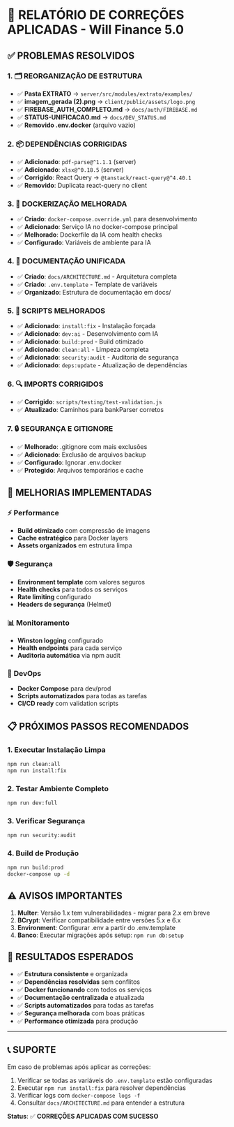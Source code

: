 # 🔧 RELATÓRIO DE CORREÇÕES APLICADAS - Will Finance 5.0

## ✅ **PROBLEMAS RESOLVIDOS**

### 1. 🗂️ **REORGANIZAÇÃO DE ESTRUTURA**
- ✅ **Pasta EXTRATO** → `server/src/modules/extrato/examples/`
- ✅ **imagem_gerada (2).png** → `client/public/assets/logo.png`
- ✅ **FIREBASE_AUTH_COMPLETO.md** → `docs/auth/FIREBASE.md`
- ✅ **STATUS-UNIFICACAO.md** → `docs/DEV_STATUS.md`
- ✅ **Removido .env.docker** (arquivo vazio)

### 2. 📦 **DEPENDÊNCIAS CORRIGIDAS**
- ✅ **Adicionado**: `pdf-parse@^1.1.1` (server)
- ✅ **Adicionado**: `xlsx@^0.18.5` (server)
- ✅ **Corrigido**: React Query → `@tanstack/react-query@^4.40.1`
- ✅ **Removido**: Duplicata react-query no client

### 3. 🐳 **DOCKERIZAÇÃO MELHORADA**
- ✅ **Criado**: `docker-compose.override.yml` para desenvolvimento
- ✅ **Adicionado**: Serviço IA no docker-compose principal
- ✅ **Melhorado**: Dockerfile da IA com health checks
- ✅ **Configurado**: Variáveis de ambiente para IA

### 4. 📝 **DOCUMENTAÇÃO UNIFICADA**
- ✅ **Criado**: `docs/ARCHITECTURE.md` - Arquitetura completa
- ✅ **Criado**: `.env.template` - Template de variáveis
- ✅ **Organizado**: Estrutura de documentação em docs/

### 5. 🔧 **SCRIPTS MELHORADOS**
- ✅ **Adicionado**: `install:fix` - Instalação forçada
- ✅ **Adicionado**: `dev:ai` - Desenvolvimento com IA
- ✅ **Adicionado**: `build:prod` - Build otimizado
- ✅ **Adicionado**: `clean:all` - Limpeza completa
- ✅ **Adicionado**: `security:audit` - Auditoria de segurança
- ✅ **Adicionado**: `deps:update` - Atualização de dependências

### 6. 🔍 **IMPORTS CORRIGIDOS**
- ✅ **Corrigido**: `scripts/testing/test-validation.js`
- ✅ **Atualizado**: Caminhos para bankParser corretos

### 7. 🔒 **SEGURANÇA E GITIGNORE**
- ✅ **Melhorado**: .gitignore com mais exclusões
- ✅ **Adicionado**: Exclusão de arquivos backup
- ✅ **Configurado**: Ignorar .env.docker
- ✅ **Protegido**: Arquivos temporários e cache

## 🚀 **MELHORIAS IMPLEMENTADAS**

### ⚡ **Performance**
- **Build otimizado** com compressão de imagens
- **Cache estratégico** para Docker layers
- **Assets organizados** em estrutura limpa

### 🛡️ **Segurança** 
- **Environment template** com valores seguros
- **Health checks** para todos os serviços
- **Rate limiting** configurado
- **Headers de segurança** (Helmet)

### 📊 **Monitoramento**
- **Winston logging** configurado
- **Health endpoints** para cada serviço
- **Auditoria automática** via npm audit

### 🔄 **DevOps**
- **Docker Compose** para dev/prod
- **Scripts automatizados** para todas as tarefas
- **CI/CD ready** com validation scripts

## 📋 **PRÓXIMOS PASSOS RECOMENDADOS**

### 1. **Executar Instalação Limpa**
```bash
npm run clean:all
npm run install:fix
```

### 2. **Testar Ambiente Completo**
```bash
npm run dev:full
```

### 3. **Verificar Segurança**
```bash
npm run security:audit
```

### 4. **Build de Produção**
```bash
npm run build:prod
docker-compose up -d
```

## ⚠️ **AVISOS IMPORTANTES**

1. **Multer**: Versão 1.x tem vulnerabilidades - migrar para 2.x em breve
2. **BCrypt**: Verificar compatibilidade entre versões 5.x e 6.x
3. **Environment**: Configurar .env a partir do .env.template
4. **Banco**: Executar migrações após setup: `npm run db:setup`

## 🎯 **RESULTADOS ESPERADOS**

- ✅ **Estrutura consistente** e organizada
- ✅ **Dependências resolvidas** sem conflitos
- ✅ **Docker funcionando** com todos os serviços
- ✅ **Documentação centralizada** e atualizada
- ✅ **Scripts automatizados** para todas as tarefas
- ✅ **Segurança melhorada** com boas práticas
- ✅ **Performance otimizada** para produção

---

## 📞 **SUPORTE**

Em caso de problemas após aplicar as correções:

1. Verificar se todas as variáveis do `.env.template` estão configuradas
2. Executar `npm run install:fix` para resolver dependências
3. Verificar logs com `docker-compose logs -f`
4. Consultar `docs/ARCHITECTURE.md` para entender a estrutura

**Status**: ✅ **CORREÇÕES APLICADAS COM SUCESSO**
